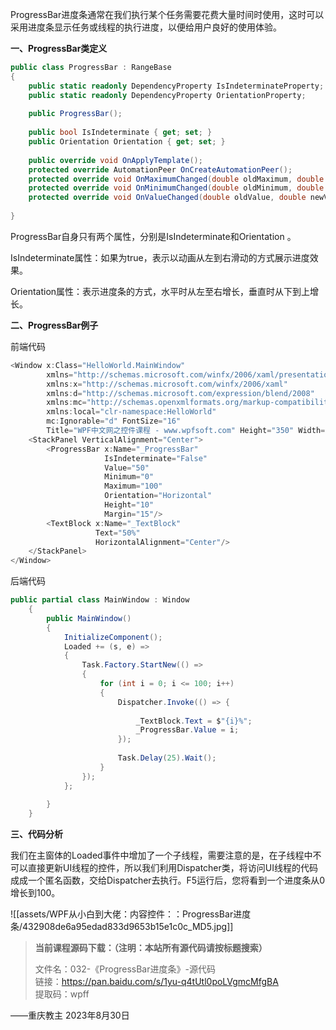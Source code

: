 ProgressBar进度条通常在我们执行某个任务需要花费大量时间时使用，这时可以采用进度条显示任务或线程的执行进度，以便给用户良好的使用体验。

**一、ProgressBar类定义**

```cs
public class ProgressBar : RangeBase
{
    public static readonly DependencyProperty IsIndeterminateProperty;
    public static readonly DependencyProperty OrientationProperty;
 
    public ProgressBar();
 
    public bool IsIndeterminate { get; set; }
    public Orientation Orientation { get; set; }
 
    public override void OnApplyTemplate();
    protected override AutomationPeer OnCreateAutomationPeer();
    protected override void OnMaximumChanged(double oldMaximum, double newMaximum);
    protected override void OnMinimumChanged(double oldMinimum, double newMinimum);
    protected override void OnValueChanged(double oldValue, double newValue);
 
}
```

ProgressBar自身只有两个属性，分别是IsIndeterminate和Orientation 。

IsIndeterminate属性：如果为true，表示以动画从左到右滑动的方式展示进度效果。

Orientation属性：表示进度条的方式，水平时从左至右增长，垂直时从下到上增长。

**二、ProgressBar例子**

前端代码

```cs
<Window x:Class="HelloWorld.MainWindow"
        xmlns="http://schemas.microsoft.com/winfx/2006/xaml/presentation"
        xmlns:x="http://schemas.microsoft.com/winfx/2006/xaml"
        xmlns:d="http://schemas.microsoft.com/expression/blend/2008"
        xmlns:mc="http://schemas.openxmlformats.org/markup-compatibility/2006"
        xmlns:local="clr-namespace:HelloWorld"
        mc:Ignorable="d" FontSize="16"
        Title="WPF中文网之控件课程 - www.wpfsoft.com" Height="350" Width="500">
    <StackPanel VerticalAlignment="Center">
        <ProgressBar x:Name="_ProgressBar" 
                     IsIndeterminate="False"  
                     Value="50" 
                     Minimum="0" 
                     Maximum="100" 
                     Orientation="Horizontal" 
                     Height="10" 
                     Margin="15"/>
        <TextBlock x:Name="_TextBlock" 
                   Text="50%" 
                   HorizontalAlignment="Center"/>
    </StackPanel>
</Window>
```

后端代码

```cs
public partial class MainWindow : Window
    {
        public MainWindow()
        {
            InitializeComponent();
            Loaded += (s, e) =>
            {
                Task.Factory.StartNew(() =>
                {
                    for (int i = 0; i <= 100; i++)
                    {
                        Dispatcher.Invoke(() => {
 
                            _TextBlock.Text = $"{i}%";
                            _ProgressBar.Value = i;
                        });
                        
                        Task.Delay(25).Wait();
                    }
                });
            };
 
        }
    }
```

**三、代码分析**

我们在主窗体的Loaded事件中增加了一个子线程，需要注意的是，在子线程中不可以直接更新UI线程的控件，所以我们利用Dispatcher类，将访问UI线程的代码成成一个匿名函数，交给Dispatcher去执行。F5运行后，您将看到一个进度条从0增长到100。

![[assets/WPF从小白到大佬：内容控件：：ProgressBar进度条/432908de6a95edad833d9653b15e1c0c_MD5.jpg]]

> **当前课程源码下载：（注明：本站所有源代码请按标题搜索）**
> 
> 文件名：032-《ProgressBar进度条》-源代码  
> 链接：https://pan.baidu.com/s/1yu-q4tUtl0poLVgmcMfgBA  
> 提取码：wpff

——重庆教主 2023年8月30日